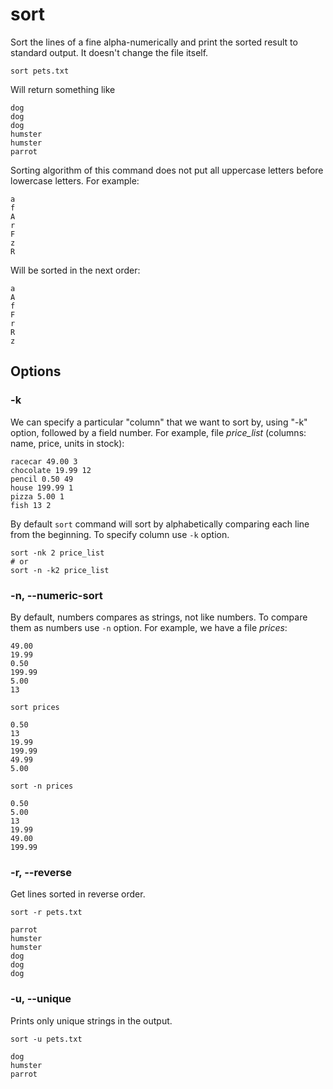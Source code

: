 # sort

Sort the lines of a fine alpha-numerically and print the sorted result to standard
output. It doesn't change the file itself.

```shell
sort pets.txt
```

Will return something like

```
dog
dog
dog
humster
humster
parrot
```

Sorting algorithm of this command does not put all uppercase letters before lowercase
letters. For example:

```
a
f
A
r
F
z
R
```

Will be sorted in the next order:

```
a
A
f
F
r
R
z
```

## Options

### -k

We can specify a particular "column" that we want to sort by, using "-k" option,
followed by a field number. For example, file *price_list* (columns: name, price, units
in stock):

```
racecar 49.00 3
chocolate 19.99 12
pencil 0.50 49
house 199.99 1
pizza 5.00 1
fish 13 2
```

By default `sort` command will sort by alphabetically comparing each line from the
beginning. To specify column use `-k` option.

```shell
sort -nk 2 price_list
# or
sort -n -k2 price_list
```

### -n, --numeric-sort

By default, numbers compares as strings, not like numbers. To compare them as numbers
use `-n` option. For example, we have a file
*prices*:

```
49.00
19.99
0.50
199.99
5.00
13
```

```shell
sort prices
```

```
0.50
13
19.99
199.99
49.99
5.00
```

```shell
sort -n prices
```

```
0.50
5.00
13
19.99
49.00
199.99
```

### -r, --reverse

Get lines sorted in reverse order.

```shell
sort -r pets.txt
```

```
parrot
humster
humster
dog
dog
dog
```

### -u, --unique

Prints only unique strings in the output.

```shell
sort -u pets.txt
```

```
dog
humster
parrot
```
